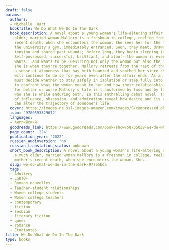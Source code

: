 ```yaml
---
draft: false
params:
  authors:
  - Michelle  Hart
  bookTitle: We Do What We Do In The Dark
  book_description: A novel about a young woman's life-altering affair with a much
    older, married woman.Mallory is a freshman in college, reeling from her mother's
    recent death, when she encounters the woman. She sees her for the first time at
    the university's gym, immediately entranced. Soon, they meet, drawn by an electric
    tension and shared past wounds; before long, they begin sleeping together in secret.
    Self-possessed, successful, brilliant, and aloof--the woman is everything Mallory
    wants...and wants to be. Desiring not only the woman but also the idea of who
    she is when they're together, Mallory retreats from the rest of the world, solidifying
    a sense of aloneness that has both haunted and soothed her since childhood and
    will continue to do so for years even after the affair ends. As an adult, Mallory
    must decide whether to stay safely in isolation or step fully into the world,
    to confront what the woman meant to her and how their relationship shaped her,
    for better or worse.Mallory's life is transformed by loss and by love and by discovering
    who she is while enduring both. In this enthralling debut novel, the complexities
    of influence, obsession, and admiration reveal how desire and its consequences
    can alter the trajectory of someone's life.
  cover: https://images-na.ssl-images-amazon.com/images/S/compressed.photo.goodreads.com/books/1628534108i/58735038.jpg
  isbn: '9780593329672'
  languages:
  - Английский
  goodreads_link: https://www.goodreads.com/book/show/58735038-we-do-what-we-do-in-the-dark
  page_count: '224'
  publication_year: '2022'
  russian_audioversion: 'no'
  russian_translation_status: unknown
  short_book_description: A novel about a young woman's life-altering affair with
    a much older, married woman.Mallory is a freshman in college, reeling from her
    mother's recent death, when she encounters the woman. She...
  slug: we-do-what-we-do-in-the-dark-977e5bda
  tags:
  - Adultery
  - LGBTQ+
  - Romans nouvelles
  - Teacher-student relationships
  - Women college students
  - Women college teachers
  - contemporary
  - fiction
  - lesbian
  - literary fiction
  - queer
  - romance
  - Étudiantes
title: We Do What We Do In The Dark
type: books
---
```

